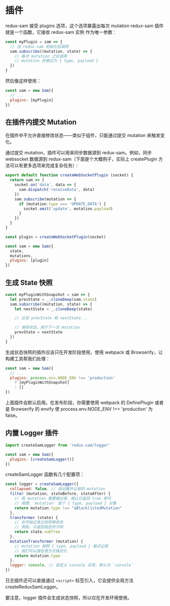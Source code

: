 # 插件

redux-sam 接受 plugins 选项，这个选项暴露出每次 mutation redux-sam 插件就是一个函数，它接收 redux-sam 实例 作为唯一参数：

```js
const myPlugin = sam => {
  // 当 redux-sam 初始化后调用
  sam.subscribe((mutation, state) => {
    // 每次 mutation 之后调用
    // mutation 的格式为 { type, payload }
  })
}

```

然后像这样使用：

```js
const sam = new Sam({
  // ...
  plugins: [myPlugin]
})

```

## 在插件内提交 Mutation

在插件中不允许直接修改状态——类似于组件，只能通过提交 mutation 来触发变化。

通过提交 mutation，插件可以用来同步数据源到 redux-sam。例如，同步 websocket 数据源到 redux-sam（下面是个大概例子，实际上 createPlugin 方法可以有更多选项来完成复杂任务）：

```js
export default function createWebSocketPlugin (socket) {
  return sam => {
    socket.on('data', data => {
      sam.dispatch('receiveData', data)
    })
    sam.subscribe(mutation => {
      if (mutation.type === 'UPDATE_DATA') {
        socket.emit('update', mutation.payload)
      }
    })
  }
}

```

```js
const plugin = createWebSocketPlugin(socket)

const sam = new Sam({
  state,
  mutations,
  plugins: [plugin]
})

```

## 生成 State 快照

```js
const myPluginWithSnapshot = sam => {
  let prevState = _.cloneDeep(sam.state)
  sam.subscribe((mutation, state) => {
    let nextState = _.cloneDeep(state)

    // 比较 prevState 和 nextState...

    // 保存状态，用于下一次 mutation
    prevState = nextState
  })
}

```

生成状态快照的插件应该只在开发阶段使用，使用 webpack 或 Browserify，让构建工具帮我们处理：

```js
const sam = new Sam({
  // ...
  plugins: process.env.NODE_ENV !== 'production'
    ? [myPluginWithSnapshot]
    : []
})

```

上面插件会默认启用。在发布阶段，你需要使用 webpack 的 DefinePlugin 或者是 Browserify 的 envify 使 process.env.NODE_ENV !== 'production' 为 false。

## 内置 Logger 插件

```js
import createSamLogger from 'redux-sam/logger'

const sam = new Sam({
  plugins: [createSamLogger()]
})

```

createSamLogger 函数有几个配置项：

```js
const logger = createSamLogger({
  collapsed: false, // 自动展开记录的 mutation
  filter (mutation, stateBefore, stateAfter) {
    // 若 mutation 需要被记录，就让它返回 true 即可
    // 顺便，`mutation` 是个 { type, payload } 对象
    return mutation.type !== "aBlacklistedMutation"
  },
  transformer (state) {
    // 在开始记录之前转换状态
    // 例如，只返回指定的子树
    return state.subTree
  },
  mutationTransformer (mutation) {
    // mutation 按照 { type, payload } 格式记录
    // 我们可以按任意方式格式化
    return mutation.type
  },
  logger: console, // 自定义 console 实现，默认为 `console`
})

```

日志插件还可以直接通过 `<script>` 标签引入，它会提供全局方法 createReduxSamLogger。

要注意，logger 插件会生成状态快照，所以仅在开发环境使用。
